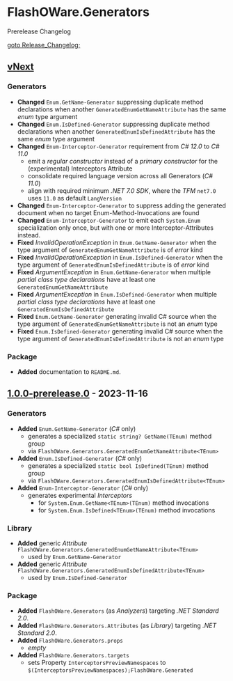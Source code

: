 # FlashOWare.Generators
Prerelease Changelog

[goto Release_Changelog;](./CHANGELOG.md)

## [vNext]
### Generators
- **Changed** `Enum.GetName-Generator` suppressing duplicate method declarations when another `GeneratedEnumGetNameAttribute` has the same _enum_ type argument
- **Changed** `Enum.IsDefined-Generator` suppressing duplicate method declarations when another `GeneratedEnumIsDefinedAttribute` has the same _enum_ type argument
- **Changed** `Enum-Interceptor-Generator` requirement from _C# 12.0_ to _C# 11.0_
  - emit a _regular constructor_ instead of a _primary constructor_ for the (experimental) Interceptors Attribute
  - consolidate required language version across all Generators (_C# 11.0_)
  - align with required minimum _.NET 7.0 SDK_, where the _TFM_ `net7.0` uses `11.0` as default `LangVersion`
- **Changed** `Enum-Interceptor-Generator` to suppress adding the generated document when no target Enum-Method-Invocations are found
- **Changed** `Enum-Interceptor-Generator` to emit each `System.Enum` specialization only once, but with one or more Interceptor-Attributes instead.
- **Fixed** _InvalidOperationException_ in `Enum.GetName-Generator` when the type argument of `GeneratedEnumGetNameAttribute` is of _error_ kind
- **Fixed** _InvalidOperationException_ in `Enum.IsDefined-Generator` when the type argument of `GeneratedEnumIsDefinedAttribute` is of _error_ kind
- **Fixed** _ArgumentException_ in `Enum.GetName-Generator` when multiple _partial class type declarations_ have at least one `GeneratedEnumGetNameAttribute`
- **Fixed** _ArgumentException_ in `Enum.IsDefined-Generator` when multiple _partial class type declarations_ have at least one `GeneratedEnumIsDefinedAttribute`
- **Fixed** `Enum.GetName-Generator` generating invalid C# source when the type argument of `GeneratedEnumGetNameAttribute` is not an _enum_ type
- **Fixed** `Enum.IsDefined-Generator` generating invalid C# source when the type argument of `GeneratedEnumIsDefinedAttribute` is not an _enum_ type

### Package
- **Added** documentation to `README.md`.

## [1.0.0-prerelease.0] - 2023-11-16
### Generators
- **Added** `Enum.GetName-Generator` (_C#_ only)
  - generates a specialized `static string? GetName(TEnum)` method group
  - via `FlashOWare.Generators.GeneratedEnumGetNameAttribute<TEnum>`
- **Added** `Enum.IsDefined-Generator` (_C#_ only)
  - generates a specialized `static bool IsDefined(TEnum)` method group
  - via `FlashOWare.Generators.GeneratedEnumIsDefinedAttribute<TEnum>`
- **Added** `Enum-Interceptor-Generator` (_C#_ only)
  - generates experimental _Interceptors_
    - for `System.Enum.GetName<TEnum>(TEnum)` method invocations
    - for `System.Enum.IsDefined<TEnum>(TEnum)` method invocations

### Library
- **Added** generic _Attribute_ `FlashOWare.Generators.GeneratedEnumGetNameAttribute<TEnum>`
  - used by `Enum.GetName-Generator`
- **Added** generic _Attribute_ `FlashOWare.Generators.GeneratedEnumIsDefinedAttribute<TEnum>`
  - used by `Enum.IsDefined-Generator`

### Package
- **Added** `FlashOWare.Generators` (as _Analyzers_) targeting _.NET Standard 2.0_.
- **Added** `FlashOWare.Generators.Attributes` (as _Library_) targeting _.NET Standard 2.0_.
- **Added** `FlashOWare.Generators.props`
  - _empty_
- **Added** `FlashOWare.Generators.targets`
  - sets Property `InterceptorsPreviewNamespaces` to `$(InterceptorsPreviewNamespaces);FlashOWare.Generated`

[vnext]: https://github.com/FlashOWare/FlashOWare.Generators/compare/v1.0.0-prerelease.0...HEAD
[1.0.0-prerelease.0]: https://github.com/FlashOWare/FlashOWare.Generators/releases/tag/v1.0.0-prerelease.0
